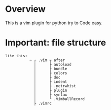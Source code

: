 # Overview

This is a vim plugin for python try to Code easy.

# Important: file structure
    like this:
               ~ ┌ .vim ┬ after
                 │      ├ autoload
                 │      ├ bundle
                 │      ├ colors
                 │      ├ doc 
                 │      ├ indent 
                 │      ├ .netrwhist
                 │      ├ plugin
                 │      ├ syntax
                 │      └ .VimballRecord
                 ├ .vimrc
                
